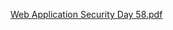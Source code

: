 [Web Application Security Day 58.pdf](https://github.com/fengsujie/Web-Application-Security-Day-58/files/9846374/Web.Application.Security.Day.58.pdf)
